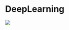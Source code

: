 # DeepLearning

![](https://i0.wp.com/energyanalyst.co.uk/wp-content/uploads/2017/05/Machine-Learning-Electricity-industry.png?fit=1920%2C1080&ssl=1)
